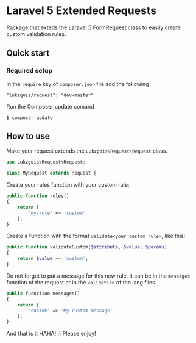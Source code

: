 # Laravel 5 Extended Requests

Package that exteds the Laravel 5 FormRequest class to easily create custom validation rules.


## Quick start

### Required setup

In the `require` key of `composer.json` file add the following

```
"lukzgois/request": "dev-master"
```

Run the Composer update comand

    $ composer update

## How to use

Make your request extends the ```Lukzgois\Request\Request``` class.

```php
use Lukzgois\Request\Request;

class MyRequest extends Request {
```

Create your rules function with your custom rule:

```php
public function rules()
{
  	return [
       	'my-rule' => 'custom'
    ];
}
```

Create a function with the format ```validate<your_custom_rule>```, like this:

```php
public function validateCustom($attribute, $value, $params)
{
    return $value == 'custom';
}
```

Do not forget to put a message for this new rule. It can be in the ```messages``` function of the request or in the ```validation``` of the lang files.


```php
public fucnction messages()
{
	return [
    	'custom' => 'My custom message'
	];
}
```

And that is it HAHA! :)
Please enjoy!